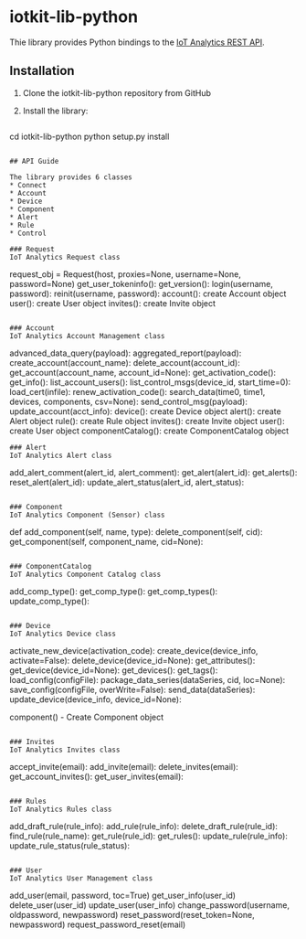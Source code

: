 # iotkit-lib-python
Thie library provides Python bindings to the [IoT Analytics REST API](https://github.com/enableiot/iotkit-api/wiki/Api-Home "").

## Installation
1. Clone the iotkit-lib-python repository from GitHub
2. Install the library:

   ``` bash
cd iotkit-lib-python
python setup.py install
```

## API Guide

The library provides 6 classes
* Connect
* Account
* Device
* Component
* Alert
* Rule
* Control

### Request
IoT Analytics Request class
```
request_obj = Request(host, proxies=None, username=None, password=None)
get_user_tokeninfo():
get_version():
login(username, password):
reinit(username, password):
account(): create Account object
user(): create User object
invites(): create Invite object

```

### Account
IoT Analytics Account Management class
```

advanced_data_query(payload):
aggregated_report(payload):
create_account(account_name):
delete_account(account_id):
get_account(account_name, account_id=None):
get_activation_code():
get_info():
list_account_users():
list_control_msgs(device_id, start_time=0):
load_cert(infile):
renew_activation_code():
search_data(time0, time1, devices, components, csv=None):
send_control_msg(payload):
update_account(acct_info):
device(): create Device object
alert(): create Alert object
rule(): create Rule object
invites(): create Invite object
user(): create User object
componentCatalog(): create ComponentCatalog object
```
### Alert
IoT Analytics Alert class
```

add_alert_comment(alert_id, alert_comment):
get_alert(alert_id):
get_alerts():
reset_alert(alert_id):
update_alert_status(alert_id, alert_status):
```

### Component
IoT Analytics Component (Sensor) class
```

def add_component(self, name, type):
delete_component(self, cid):
get_component(self, component_name, cid=None):
```

### ComponentCatalog
IoT Analytics Component Catalog class
```

add_comp_type():
get_comp_type():
get_comp_types():
update_comp_type():
```

### Device 
IoT Analytics Device class
```

activate_new_device(activation_code):
create_device(device_info, activate=False):
delete_device(device_id=None):
get_attributes():
get_device(device_id=None):
get_devices():
get_tags():
load_config(configFile):
package_data_series(dataSeries, cid, loc=None):
save_config(configFile, overWrite=False):
send_data(dataSeries):
update_device(device_info, device_id=None):

component() - Create Component object
```

### Invites
IoT Analytics Invites class
```

accept_invite(email):
add_invite(email):
delete_invites(email):
get_account_invites():
get_user_invites(email):
```

### Rules
IoT Analytics Rules class
```

add_draft_rule(rule_info):
add_rule(rule_info):
delete_draft_rule(rule_id):
find_rule(rule_name):
get_rule(rule_id):
get_rules():
update_rule(rule_info):
update_rule_status(rule_status):
```

### User
IoT Analytics User Management class
```

add_user(email, password, toc=True)
get_user_info(user_id)
delete_user(user_id)
update_user(user_info)
change_password(username, oldpassword, newpassword)
reset_password(reset_token=None, newpassword)
request_password_reset(email)
```


